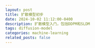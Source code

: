 ```yaml
---
layout: post
title: 扩散模型初步
date: 2024-10-02 11:12:00-0400
description: 扩散模型入门，包括DDPM和SLDM
tags: diffusion-model
categories: machine-learning 
related_posts: false
---
```

##  